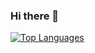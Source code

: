 ### Hi there 👋

[![Top Languages](https://github-readme-stats.vercel.app/api/top-langs/?username=krystof-cejchan&layout=compact)](https://www.google.com/)
<!--![My Stats](https://github-readme-stats.vercel.app/api?username=krystof-cejchan&show_icons=true)
